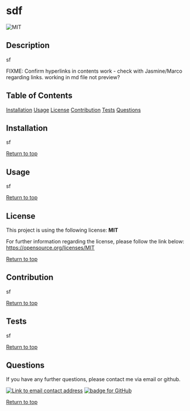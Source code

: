 
# sdf
![MIT](https://img.shields.io/badge/License-MIT-purple?style=for-the-badge)

## Description
sf

FIXME: Confirm hyperlinks in contents work - check with Jasmine/Marco regarding links. working in md file not preview?
## Table of Contents
[Installation](##Installation)
[Usage](##Usage)
[License](##License)
[Contribution](##Contribution)
[Tests](##Tests)
[Questions](##Questions)

## Installation   
sf

[Return to top](#sdf)

## Usage 
sf

[Return to top](#sdf)

## License
This project is using the following license:
**MIT**

For further information regarding the license, please follow the link below:
 https://opensource.org/licenses/MIT

[Return to top](#sdf)

## Contribution 
sf

[Return to top](#sdf)

## Tests
sf

[Return to top](#sdf)

## Questions 
If you have any further questions, please contact me via email or github.

<a href="mailto:sf"><img alt="Link to email contact address" src="https://img.shields.io/badge/email-D14836?style=for-the-badge" target="_blank" /></a>  <a href="https://github.com/t"><img alt="badge for GitHub" src="https://img.shields.io/badge/github-%23121011.svg?style=for-the-badge&logo=github&logoColor=white" target="_blank" /></a>


[Return to top](#sdf)